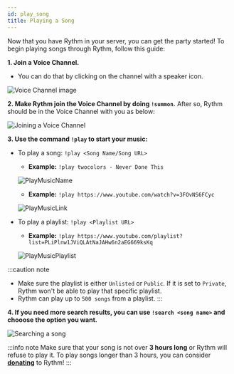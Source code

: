 ```yaml
---
id: play_song
title: Playing a Song
---
```


Now that you have Rythm in your server, you can get the party started! To begin playing songs through Rythm, follow this guide:

**1. Join a Voice Channel.**
  - You can do that by clicking on the channel with a speaker icon.

  ![Voice Channel image](/img/docs/playing-a-song/vc.png)

**2. Make Rythm join the Voice Channel by doing `!summon`.** After so, Rythm should be in the Voice Channel with you as below:

  ![Joining a Voice Channel](/img/docs/playing-a-song/joinvc.png)

**3. Use the command `!play` to start your music:**
  - To play a song: `!play <Song Name/Song URL>`
    + **Example:** `!play twocolors - Never Done This`

    ![PlayMusicName](/img/docs/playing-a-song/playsongname.png)

    + **Example:** `!play https://www.youtube.com/watch?v=3FOvNS6FCyc`

    ![PlayMusicLink](/img/docs/playing-a-song/playsonglink.png)

  - To play a playlist: `!play <Playlist URL>`
    + **Example:** `!play https://www.youtube.com/playlist?list=PLiPlnw1JViQLAtNaJAHw6n2aEG669ksKq`

    ![PlayMusicPlaylist](/img/docs/playing-a-song/playplaylist.png)

:::caution note
  - Make sure the playlist is either `Unlisted` or `Public`. If it is set to `Private`, Rythm won't be able to play that specific playlist.
  - Rythm can play up to `500 songs` from a playlist.
:::

**4. If you need more search results, you can use `!search <song name>` and chooose the option you want.**

![Searching a song](/img/docs/playing-a-song/searchsong.png)

:::info note
Make sure that your song is not over **3 hours long** or Rythm will refuse to play it. To play songs longer than 3 hours, you can consider [**donating**](https://rythmbot.co/donate?do) to Rythm!
:::
